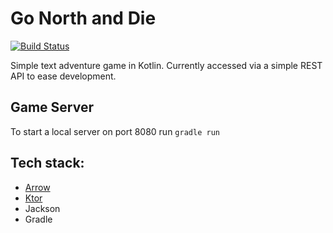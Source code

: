 # Go North and Die

[![Build Status](https://travis-ci.org/RawToast/go-north-and-die.svg?branch=master)](https://travis-ci.org/RawToast/go-north-and-die)

Simple text adventure game in Kotlin. Currently accessed via a simple REST API to ease development.

## Game Server

To start a local server on port 8080 run `gradle run`

## Tech stack:

* [Arrow](https://github.com/arrow-kt/arrow)
* [Ktor](https://github.com/ktorio/ktor)
* Jackson
* Gradle
